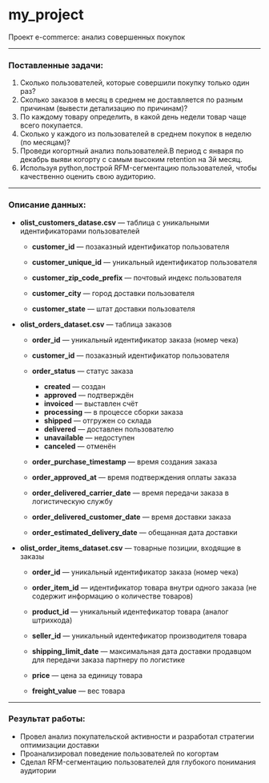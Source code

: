 # my_project
Проект e-commerce: анализ совершенных покупок
<hr>

### Поставленные задачи:

1. Сколько пользователей, которые совершили покупку только один раз?
2. Сколько заказов в месяц в среднем не доставляется по разным причинам (вывести детализацию по причинам)?
3. По каждому товару определить, в какой день недели товар чаще всего покупается.
4. Сколько у каждого из пользователей в среднем покупок в неделю (по месяцам)?
5. Проведи когортный анализ пользователей.В период с января по декабрь выяви когорту 
с самым высоким retention на 3й месяц.
6. Используя python,построй RFM-сегментацию пользователей, чтобы качественно оценить свою аудиторию. 

<hr>

### Описание данных:

* **olist_customers_datase.csv** — таблица с уникальными идентификаторами пользователей

    * **customer_id** — позаказный идентификатор пользователя

    * **customer_unique_id** —  уникальный идентификатор пользователя

    * **customer_zip_code_prefix** —  почтовый индекс пользователя

    * **customer_city** —  город доставки пользователя

    * **customer_state** —  штат доставки пользователя


* **olist_orders_dataset.csv** —  таблица заказов

    * **order_id** —  уникальный идентификатор заказа (номер чека)

    * **customer_id** —  позаказный идентификатор пользователя
    * **order_status** —  статус заказа
        * **created** —  создан
        * **approved** —  подтверждён
        * **invoiced** —  выставлен счёт
        * **processing** —  в процессе сборки заказа
        * **shipped** —  отгружен со склада
        * **delivered** —  доставлен пользователю
        * **unavailable** —  недоступен
        * **canceled** —  отменён

    * **order_purchase_timestamp** —  время создания заказа

    * **order_approved_at** —  время подтверждения оплаты заказа

    * **order_delivered_carrier_date** —  время передачи заказа в логистическую службу

    * **order_delivered_customer_date** —  время доставки заказа

    * **order_estimated_delivery_date** —  обещанная дата доставки


* **olist_order_items_dataset.csv** —  товарные позиции, входящие в заказы

    * **order_id** —  уникальный идентификатор заказа (номер чека)

    * **order_item_id** —  идентификатор товара внутри одного заказа (не содержит информацию о количестве товаров)

    * **product_id** —  уникальный идентефикатор товара (аналог штрихкода)

    * **seller_id** — уникальный идентефикатор производителя товара

    * **shipping_limit_date** —  максимальная дата доставки продавцом для передачи заказа партнеру по логистике

    * **price** —  цена за единицу товара

    * **freight_value** —  вес товара

<hr>

### Результат работы:
* Провел анализ покупательской активности и разработал стратегии оптимизации доставки
* Проанализировал поведение пользователей по когортам
* Сделал RFM-сегментацию пользователей для глубокого понимания аудитории
